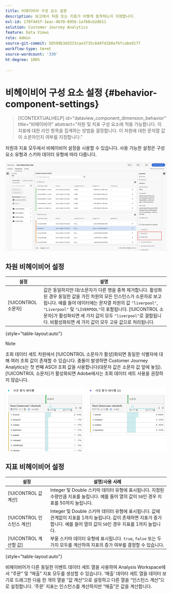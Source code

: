 ```yaml
---
title: 비헤이비어 구성 요소 설정
description: 보고에서 차원 또는 지표가 어떻게 동작하는지 지정합니다.
exl-id: 170f445f-1eac-4b70-8956-1afb0cb2d611
solution: Customer Journey Analytics
feature: Data Views
role: Admin
source-git-commit: 50599b36d333cae3735c6d4fd1b0af6fcabe9177
workflow-type: tm+mt
source-wordcount: '339'
ht-degree: 100%

---
```


# 비헤이비어 구성 요소 설정 {#behavior-component-settings}

<!-- markdownlint-disable MD034 -->

>[!CONTEXTUALHELP]
>id="dataview_component_dimension_behavior"
>title="비헤이비어"
>abstract="차원 및 지표 구성 요소에 적용 가능합니다. 이 지표에 대한 라인 항목을 집계하는 방법을 결정합니다. 이 차원에 대한 문자열 값이 소문자인지 여부를 지정합니다."

<!-- markdownlint-enable MD034 -->


차원과 지표 모두에서 비헤이비어 설정을 시용할 수 있습니다. 사용 가능한 설정은 구성 요소 유형과 스키마 데이터 유형에 따라 다릅니다.

![비헤이비어 설정](../assets/behavior-settings.png)

## 차원 비헤이비어 설정

| 설정 | 설명 |
| --- | --- |
| [!UICONTROL 소문자] | 값은 동일하지만 대/소문자가 다른 행을 중복 제거합니다. 활성화된 경우 동일한 값을 가진 차원의 모든 인스턴스가 소문자로 보고됩니다. 예를 들어 데이터에는 문자열 차원의 값 `"liverpool"`, `"Liverpool"` 및 `"LIVERPOOL"`이 포함됩니다. [!UICONTROL 소문자]가 활성화되면 세 가지 값이 모두 `"liverpool"`로 결합됩니다. 비활성화되면 세 가지 값이 모두 고유 값으로 처리됩니다. |

{style="table-layout:auto"}

>[!NOTE]
>
>조회 데이터 세트 차원에서 [!UICONTROL 소문자가 활성]화되면 동일한 식별자에 대해 여러 조회 값이 존재할 수 있습니다. 충돌이 발생하면 Customer Journey Analytics는 첫 번째 ASCII 조회 값을 사용합니다(대문자 값은 소문자 값 앞에 놓임). [!UICONTROL 소문자]가 활성화되면 Adobe에서는 조회 데이터 세트 사용을 권장하지 않습니다.

![대/소문자 차원](../assets/case-sens-workspace.png)

## 지표 비헤이비어 설정

| 설정 | 설명/사용 사례 |
| --- | --- |
| [!UICONTROL 값 계산] | Integer 및 Double 스키마 데이터 유형에 표시됩니다. 지정된 수량만큼 지표를 늘립니다. 예를 들어 열의 값이 `50`인 경우 지표를 50까지 늘립니다. |
| [!UICONTROL 인스턴스 계산] | Integer 및 Double 스키마 데이터 유형에 표시됩니다. 값에 관계없이 지표를 1까지 늘립니다. 값이 존재하면 지표가 증가합니다. 예를 들어 열의 값이 `50`인 경우 지표를 1까지 늘립니다. |
| [!UICONTROL 계산할 값] | 부울 스키마 데이터 유형에 표시됩니다. `true`, `false` 또는 두 가지 모두를 계산하여 지표의 증가 여부를 결정할 수 있습니다. |

{style="table-layout:auto"}

비헤이비어가 다른 동일한 이벤트 데이터 세트 열을 사용하여 Analysis Workspace에서 “주문” 및 “매출” 지표 모두를 생성할 수 있습니다. ‘매출’ 데이터 세트 열을 데이터 보기로 드래그한 다음 한 개의 열을 “값 계산”으로 설정하고 다른 열을 “인스턴스 계산”으로 설정합니다. ‘주문’ 지표는 인스턴스를 계산하지만 “매출”은 값을 계산합니다.
